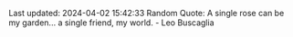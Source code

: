 Last updated: 2024-04-02 15:42:33
Random Quote: A single rose can be my garden... a single friend, my world. - Leo Buscaglia